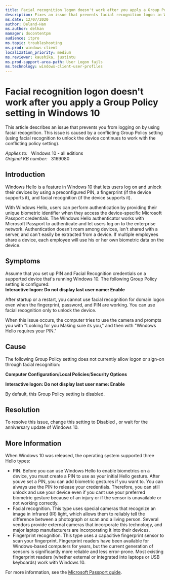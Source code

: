 ```yaml
---
title: Facial recognition logon doesn't work after you apply a Group Policy setting in Windows 10
description: Fixes an issue that prevents facial recognition logon in Windows 10.
ms.date: 12/07/2020
author: Deland-Han
ms.author: delhan 
manager: dscontentpm
audience: itpro
ms.topic: troubleshooting
ms.prod: windows-client
localization_priority: medium
ms.reviewer: kaushika, justintu
ms.prod-support-area-path: User Logon fails
ms.technology: windows-client-user-profiles
---
```

# Facial recognition logon doesn't work after you apply a Group Policy setting in Windows 10

This article describes an issue that prevents you from logging on by using facial recognition. This issue is caused by a conflicting Group Policy setting (using facial recognition to unlock the device continues to work with the conflicting policy setting).

_Applies to:_ &nbsp; Windows 10 - all editions  
_Original KB number:_ &nbsp; 3169080

## Introduction

Windows Hello is a feature in Windows 10 that lets users log on and unlock their devices by using a preconfigured PIN, a fingerprint (if the device supports it), and facial recognition (if the device supports it).

With Windows Hello, users can perform authentication by providing their unique biometric identifier when they access the device-specific Microsoft Passport credentials. The Windows Hello authenticator works with Microsoft Passport to authenticate and let users log on to the enterprise network. Authentication doesn't roam among devices, isn't shared with a server, and can't easily be extracted from a device. If multiple employees share a device, each employee will use his or her own biometric data on the device.

## Symptoms

Assume that you set up PIN and Facial Recognition credentials on a supported device that's running Windows 10. The following Group Policy setting is configured:  
**Interactive logon: Do not display last user name: Enable**

After startup or a restart, you cannot use facial recognition for domain logon even when the fingerprint, password, and PIN are working. You can use facial recognition only to unlock the device.

When this issue occurs, the computer tries to use the camera and prompts you with "Looking for you Making sure its you," and then with "Windows Hello requires your PIN."

## Cause

The following Group Policy setting does not currently allow logon or sign-on through facial recognition:

**Computer Configuration**/**Local Policies**/**Security Options**

**Interactive logon: Do not display last user name: Enable**

By default, this Group Policy setting is disabled.

## Resolution

To resolve this issue, change this setting to Disabled , or wait for the anniversary update of Windows 10.

## More Information

When Windows 10 was released, the operating system supported three Hello types:

- PIN. Before you can use Windows Hello to enable biometrics on a device, you must create a PIN to use as your initial Hello gesture. After youve set a PIN, you can add biometric gestures if you want to. You can always use the PIN to release your credentials. Therefore, you can still unlock and use your device even if you cant use your preferred biometric gesture because of an injury or if the sensor is unavailable or not working correctly.
- Facial recognition. This type uses special cameras that recognize an image in infrared (IR) light, which allows them to reliably tell the difference between a photograph or scan and a living person. Several vendors provide external cameras that incorporate this technology, and major laptop manufacturers are incorporating it into their devices.
- Fingerprint recognition. This type uses a capacitive fingerprint sensor to scan your fingerprint. Fingerprint readers have been available for Windows-based computers for years, but the current generation of sensors is significantly more reliable and less error-prone. Most existing fingerprint readers (whether external or integrated into laptops or USB keyboards) work with Windows 10.

For more information, see the [Microsoft Passport guide](/windows/security/identity-protection/hello-for-business/hello-identity-verification).
